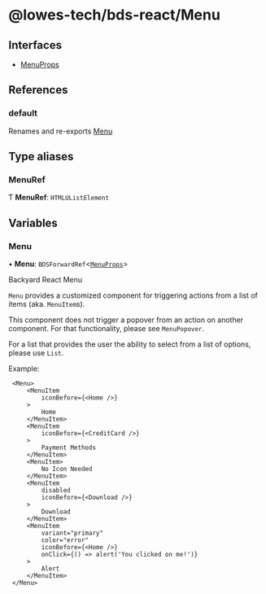 # @lowes-tech/bds-react/Menu

## Interfaces

- [MenuProps](interfaces/MenuProps.md)

## References

### default

Renames and re-exports [Menu](README.md#menu)

## Type aliases

### MenuRef

Ƭ **MenuRef**: `HTMLUListElement`

## Variables

### Menu

• **Menu**: `BDSForwardRef`<[`MenuProps`](interfaces/MenuProps.md)\>

Backyard React Menu

`Menu` provides a customized component for triggering actions from a list of items (aka. `MenuItem`s).

This component does not trigger a popover from an action on another component.
For that functionality, please see `MenuPopover`.

For a list that provides the user the ability to select from a list of options, please use `List`.

Example:
```
 <Menu>
     <MenuItem
         iconBefore={<Home />}
     >
         Home
     </MenuItem>
     <MenuItem
         iconBefore={<CreditCard />}
     >
         Payment Methods
     </MenuItem>
     <MenuItem>
         No Icon Needed
     </MenuItem>
     <MenuItem
         disabled
         iconBefore={<Download />}
     >
         Download
     </MenuItem>
     <MenuItem
         variant="primary"
         color="error"
         iconBefore={<Home />}
         onClick={() => alert('You clicked on me!')}
     >
         Alert
     </MenuItem>
 </Menu>
```

